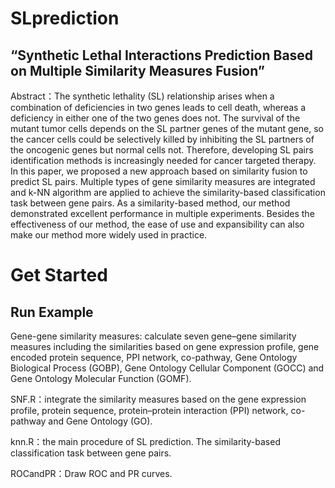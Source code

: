 # SLprediction

## “Synthetic Lethal Interactions Prediction Based on Multiple Similarity Measures Fusion”

Abstract：The synthetic lethality (SL) relationship arises when a combination of deficiencies in two genes leads to cell death, whereas a deficiency in either one of the two genes does not. The survival of the mutant tumor cells depends on the SL partner genes of the mutant gene, so the cancer cells could be selectively killed by inhibiting the SL partners of the oncogenic genes but normal cells not. Therefore, developing SL pairs identification methods is increasingly needed for cancer targeted therapy. In this paper, we proposed a new approach based on similarity fusion to predict SL pairs. Multiple types of gene similarity measures are integrated and k-NN algorithm are applied to achieve the similarity-based classification task between gene pairs. As a similarity-based method, our method demonstrated excellent performance in multiple experiments. Besides the effectiveness of our method, the ease of use and expansibility can also make our method more widely used in practice.

# Get Started

## Run Example

Gene-gene similarity measures: calculate seven gene–gene similarity measures including the similarities based on gene expression profile, gene encoded protein sequence, PPI network, co-pathway, Gene Ontology Biological Process (GOBP), Gene Ontology Cellular Component (GOCC) and Gene Ontology Molecular Function (GOMF).

SNF.R：integrate the similarity measures based on the gene expression profile, protein sequence, protein–protein interaction (PPI) network, co-pathway and Gene Ontology (GO).

knn.R：the main procedure of SL prediction. The similarity-based classification task between gene pairs.

ROCandPR：Draw ROC and PR curves.
